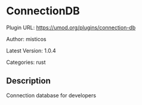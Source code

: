 # ConnectionDB

Plugin URL: https://umod.org/plugins/connection-db

Author: misticos

Latest Version: 1.0.4

Categories: rust

## Description

Connection database for developers
